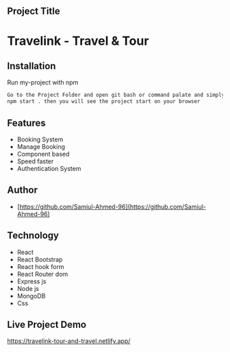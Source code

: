 

## Project Title
# Travelink - Travel & Tour

## Installation

Run my-project with npm

```bash
Go to the Project Folder and open git bash or command palate and simply type:
npm start . then you will see the project start on your browser
```
    
## Features


- Booking System
- Manage Booking
- Component based
- Speed faster
- Authentication System

## Author

- [https://github.com/Samiul-Ahmed-96](https://github.com/Samiul-Ahmed-96)

  
## Technology
- React 
- React Bootstrap
- React hook form 
- React Router dom
- Express js
- Node js
- MongoDB
- Css



  
## Live Project Demo

https://travelink-tour-and-travel.netlify.app/

